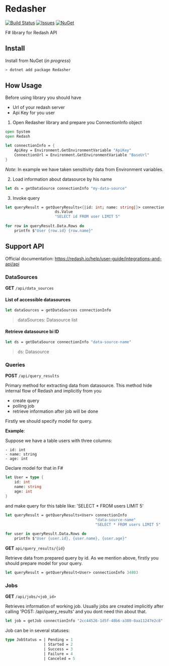 # Redasher

[![Build Status](https://img.shields.io/github/actions/workflow/status/avatar29A/redasher/dotnet.yml?style=flat-square)](https://github.com/avatar29A/redasher/actions/workflows/dotnet.yml)
[![Issues](https://img.shields.io/github/issues/avatar29A/redasher.svg?style=flat-square)](https://github.com/avatar29A/redasher/issues)
[![NuGet](https://img.shields.io/nuget/v/redasher.svg?style=flat-square)](https://www.nuget.org/packages/redasher)

F# library for Redash API

## Install

Install from NuGet (_in progress_)

```sh
> dotnet add package Redasher
```

## How Usage

Before using library you should have 

- Url of your redash server
- Api Key for you user

1. Open Redasher library and prepare you ConnectionInfo object

```fsharp
open System
open Redash

let connectionInfo = {
    ApiKey = Environment.GetEnvironmentVariable "ApiKey"
    ConnectionUrl = Environment.GetEnvironmentVariable "BaseUrl"
}
```

_Note_: In example we have taken sensitivity data from Environment variables.

2. Load information about datasource by his name

```fsharp
let ds = getDataSource connectionInfo "my-data-source"
```

3. Invoke query
```fsharp
let queryResult = getQueryResults<{|id: int; name: string|}> connectionInfo
                      ds.Value
                      "SELECT id FROM user LIMIT 5"
                   
for row in queryResult.Data.Rows do
    printfn $"User {row.id} {row.name}"
```

## Support API

Official documentation: https://redash.io/help/user-guide/integrations-and-api/api

### DataSources

**GET** `/api/data_sources`

#### List of accessible datasources

```fsharp
let dataSources = getDataSources connectionInfo
```
> dataSources: Datasource list

#### Retrieve datasource bi ID

```fsharp
let ds = getDataSource connectionInfo "data-source-name"
```
> ds: Datasource

### Queries

**POST** `/api/query_results`

Primary method for extracting data from datasource. This method hide internal flow of Redash and implicitly from you 
 - create query
 - polling job
 - retrieve information after job will be done

Firstly we should specify model for query.

**Example**:

Suppose we have a table users with three columns: 
 
    - id: int
    - name: string
    - age: int

Declare model for that in F#

```fsharp
let User = type {
    id: int
    name: string
    age: int
}
```

and make query for this table like: 'SELECT * FROM users LIMIT 5'

```fsharp
let queryResult = getQueryResults<User> connectionInfo 
                                        "data-source-name"
                                        "SELECT * FROM users LIMIT 5"
                                        
for user in queryResult.Data.Rows do
    printfn $"User {user.id}, {user.name}, {user.age}"
```

**GET** `api/query_results/{id}`

Retrieve data from prepared query by id. As we mention above, 
firstly you should prepare model for your query.

```fsharp
let queryResult = getQueryResult<User> connectionInfo 34803 
```

### Jobs

**GET** `/api/jobs/<job_id>`

Retrieves information of working job. Usually jobs are created implicitly after calling 'POST: /api/query_results' 
and you dont need thin about that.

```fsharp
let job = getJob connectionInfo "2cc44526-1d5f-40b6-a380-0aa11247e2c8"
```

Job can be in several statuses:

```fsharp
type JobStatus = | Pending = 1
                 | Started = 2
                 | Success = 3
                 | Failure = 4
                 | Canceled = 5
```
